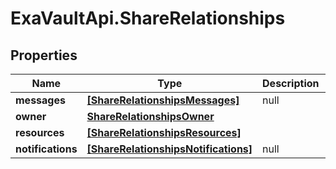 # ExaVaultApi.ShareRelationships

## Properties
Name | Type | Description | Notes
------------ | ------------- | ------------- | -------------
**messages** | [**[ShareRelationshipsMessages]**](ShareRelationshipsMessages.md) | null | [optional] 
**owner** | [**ShareRelationshipsOwner**](ShareRelationshipsOwner.md) |  | [optional] 
**resources** | [**[ShareRelationshipsResources]**](ShareRelationshipsResources.md) |  | [optional] 
**notifications** | [**[ShareRelationshipsNotifications]**](ShareRelationshipsNotifications.md) | null | [optional] 
